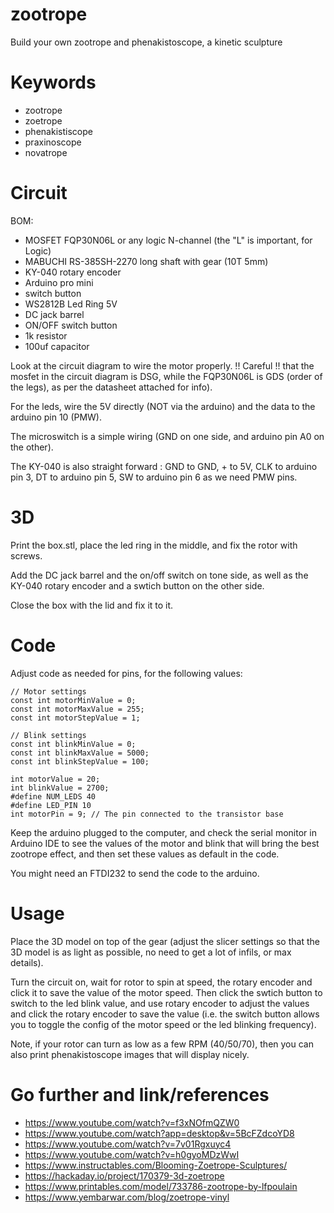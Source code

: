 # zootrope
Build your own zootrope and phenakistoscope, a kinetic sculpture

# Keywords

- zootrope
- zoetrope
- phenakistiscope
- praxinoscope
- novatrope

# Circuit

BOM: 
- MOSFET FQP30N06L or any logic N-channel (the "L" is important, for Logic)
- MABUCHI RS-385SH-2270 long shaft with gear (10T 5mm)
- KY-040 rotary encoder
- Arduino pro mini
- switch button
- WS2812B Led Ring 5V
- DC jack barrel
- ON/OFF switch button
- 1k resistor
- 100uf capacitor

Look at the circuit diagram to wire the motor properly. !! Careful !! that the mosfet in the circuit diagram is DSG, while the FQP30N06L is GDS (order of the legs), as per the datasheet attached for info).

For the leds, wire the 5V directly (NOT via the arduino) and the data to the arduino pin 10 (PMW).

The microswitch is a simple wiring (GND on one side, and arduino pin A0 on the other).

The KY-040 is also straight forward : GND to GND, + to 5V, CLK to arduino pin 3, DT to arduino pin 5, SW to arduino pin 6 as we need PMW pins.


# 3D

Print the box.stl, place the led ring in the middle, and fix the rotor with screws.

Add the DC jack barrel and the on/off switch on tone side, as well as the KY-040 rotary encoder and a swtich button on the other side.

Close the box with the lid and fix it to it.


# Code

Adjust code as needed for pins, for the following values:

```
// Motor settings
const int motorMinValue = 0;
const int motorMaxValue = 255;
const int motorStepValue = 1;

// Blink settings
const int blinkMinValue = 0;
const int blinkMaxValue = 5000;
const int blinkStepValue = 100;

int motorValue = 20;
int blinkValue = 2700;
#define NUM_LEDS 40
#define LED_PIN 10
int motorPin = 9; // The pin connected to the transistor base
```

Keep the arduino plugged to the computer, and check the serial monitor in Arduino IDE to see the values of the motor and blink that will bring the best zootrope effect, and then set these values as default in the code.

You might need an FTDI232 to send the code to the arduino.


# Usage

Place the 3D model on top of the gear (adjust the slicer settings so that the 3D model is as light as possible, no need to get a lot of infils, or max details).

Turn the circuit on, wait for rotor to spin at speed, the rotary encoder and click it to save the value of the motor speed. Then click the swtich button to switch to the led blink value, and use rotary encoder to adjust the values and click the rotary encoder to save the value (i.e. the switch button allows you to toggle the config of the motor speed or the led blinking frequency).

Note, if your rotor can turn as low as a few RPM (40/50/70), then you can also print phenakistoscope images that will display nicely.

# Go further and link/references

- https://www.youtube.com/watch?v=f3xNOfmQZW0
- https://www.youtube.com/watch?app=desktop&v=5BcFZdcoYD8
- https://www.youtube.com/watch?v=7v01Rgxuyc4
- https://www.youtube.com/watch?v=h0gyoMDzWwI
- https://www.instructables.com/Blooming-Zoetrope-Sculptures/
- https://hackaday.io/project/170379-3d-zoetrope
- https://www.printables.com/model/733786-zootrope-by-lfpoulain
- https://www.yembarwar.com/blog/zoetrope-vinyl

